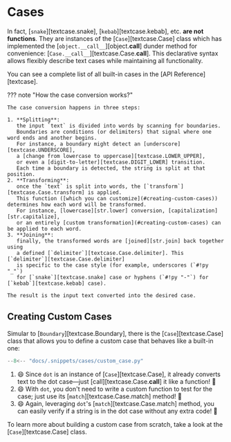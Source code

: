 # Cases

In fact, [`snake`][textcase.snake], [`kebab`][textcase.kebab], etc. **are not functions**.
They are instances of the [`Case`][textcase.Case] class which has implemented the
[`object.__call__`][object.__call__] dunder method for convenience: [`Case.__call__`][textcase.Case.__call__].
This declarative syntax allows flexibly describe text cases while maintaining all functionality.

You can see a complete list of all built-in cases in the [API Reference][textcase].

??? note "How the case conversion works?"

    The case conversion happens in three steps:

    1. **Splitting**:
       the input `text` is divided into words by scanning for boundaries.
       Boundaries are conditions (or delimiters) that signal where one word ends and another begins.
       For instance, a boundary might detect an [underscore][textcase.UNDERSCORE],
       a [change from lowercase to uppercase][textcase.LOWER_UPPER],
       or even a [digit-to-letter][textcase.DIGIT_LOWER] transition.
       Each time a boundary is detected, the string is split at that position.
    2. **Transforming**:
       once the `text` is split into words, the [`transform`][textcase.Case.transform] is applied.
       This function ([which you can customize](#creating-custom-cases)) determines how each word will be transformed.
       For instance, [lowercase][str.lower] conversion, [capitalization][str.capitalize],
       or an entirely [custom transformation](#creating-custom-cases) can be applied to each word.
    3. **Joining**:
       finally, the transformed words are [joined][str.join] back together using
       a defined [`delimiter`][textcase.Case.delimiter]. This [`delimiter`][textcase.Case.delimiter]
       is specific to the case style (for example, underscores (`#!py "_"`)
       for [`snake`][textcase.snake] case or hyphens (`#!py "-"`) for [`kebab`][textcase.kebab] case).

    The result is the input text converted into the desired case.

## Creating Custom Cases

Simular to [`Boundary`][textcase.Boundary], there is the [`Case`][textcase.Case] class
that allows you to define a custom case that behaves like a built-in one:

```py title="cases/custom_case.py" linenums="1" hl_lines="5 7-8"
--8<-- "docs/.snippets/cases/custom_case.py"
```

1. :smile: Since `dot` is an instance of [`Case`][textcase.Case], it already converts text to the dot case—just
   [call][textcase.Case.__call__] it like a function! :tada:
2. :smile: With `dot`, you don't need to write a custom function to test for the case;
   just use its [`match`][textcase.Case.match] method! :tada:
3. :smile: Again, leveraging `dot`'s [`match`][textcase.Case.match] method, you can easily verify
   if a string is in the dot case without any extra code! :tada:

To learn more about building a custom case from scratch, take a look at the [`Case`][textcase.Case] class.
